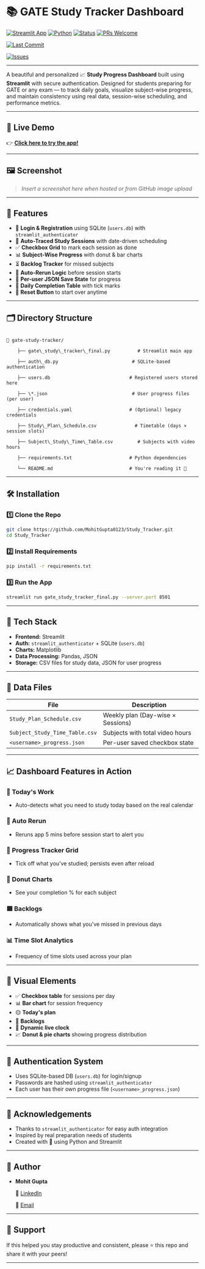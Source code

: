 # 📚 GATE Study Tracker Dashboard

[![Streamlit App](https://img.shields.io/badge/Streamlit-Live%20App-ff4b4b?logo=streamlit)](https://your-deployment-link.streamlit.app)
[![Python](https://img.shields.io/badge/Python-3.8+-blue?logo=python)](https://www.python.org/)
[![Status](https://img.shields.io/badge/Status-Active-brightgreen.svg)]()
[![PRs Welcome](https://img.shields.io/badge/PRs-welcome-purple.svg)](https://github.com/your-repo-url/issues)


[![Last Commit](https://img.shields.io/github/last-commit/MohitGupta0123/Study_Tracker?color=purple)](https://github.com/MohitGupta0123/Study_Tracker/commits/main/)
<!-- [![Visitors](https://visitor-badge.laobi.icu/badge?page_id=MohitGupta0123.Study_Tracker)](https://github.com/MohitGupta0123/Study_Tracker) -->
[![Issues](https://img.shields.io/github/issues/MohitGupta0123/Study_Tracker)](https://github.com/MohitGupta0123/Study_Tracker/issues)
<!-- [![Forks](https://img.shields.io/github/forks/MohitGupta0123/Study_Tracker?style=social)](https://github.com/MohitGupta0123/Study_Tracker/fork)
[![Stars](https://img.shields.io/github/stars/MohitGupta0123/Study_Tracker?style=social)](https://github.com/MohitGupta0123/Study_Tracker/stargazers) -->





---

A beautiful and personalized 📈 **Study Progress Dashboard** built using **Streamlit** with secure authentication. Designed for students preparing for GATE or any exam — to track daily goals, visualize subject-wise progress, and maintain consistency using real data, session-wise scheduling, and performance metrics.

---

## 🚀 Live Demo

👉 **[Click here to try the app!](https://study-tracker-2zhd.onrender.com/)**

---

## 🖼️ Screenshot

> _Insert a screenshot here when hosted or from GitHub image upload_

---

## 🔑 Features

- 🔐 **Login & Registration** using SQLite (`users.db`) with `streamlit_authenticator`
- 📅 **Auto-Traced Study Sessions** with date-driven scheduling
- ✅ **Checkbox Grid** to mark each session as done
- 📊 **Subject-Wise Progress** with donut & bar charts
- ⏳ **Backlog Tracker** for missed subjects
- 🔁 **Auto-Rerun Logic** before session starts
- 🧠 **Per-user JSON Save State** for progress
- 🧾 **Daily Completion Table** with tick marks
- 📌 **Reset Button** to start over anytime

---

## 🗂️ Directory Structure

```

📁 gate-study-tracker/

    ├── gate\_study\_tracker\_final.py          # Streamlit main app

    ├── auth\_db.py                           # SQLite-based authentication

    ├── users.db                             # Registered users stored here

    ├── \*.json                               # User progress files (per user)

    ├── credentials.yaml                     # (Optional) legacy credentials

    ├── Study\_Plan\_Schedule.csv              # Timetable (days × session slots)

    ├── Subject\_Study\_Time\_Table.csv         # Subjects with video hours

    ├── requirements.txt                     # Python dependencies

    └── README.md                            # You're reading it 🙂

```

---

## 🛠️ Installation

### 1️⃣ Clone the Repo

```bash
git clone https://github.com/MohitGupta0123/Study_Tracker.git
cd Study_Tracker
````

### 2️⃣ Install Requirements

```bash
pip install -r requirements.txt
```

### 3️⃣ Run the App

```bash
streamlit run gate_study_tracker_final.py --server.port 8501
```

---

## 🧠 Tech Stack

* **Frontend:** Streamlit
* **Auth:** `streamlit_authenticator` + SQLite (`users.db`)
* **Charts:** Matplotlib
* **Data Processing:** Pandas, JSON
* **Storage:** CSV files for study data, JSON for user progress

---

## 📁 Data Files

| File                           | Description                       |
| ------------------------------ | --------------------------------- |
| `Study_Plan_Schedule.csv`      | Weekly plan (Day-wise × Sessions) |
| `Subject_Study_Time_Table.csv` | Subjects with total video hours   |
| `<username>_progress.json`     | Per-user saved checkbox state     |

---

## 📈 Dashboard Features in Action

### 📅 Today's Work

* Auto-detects what you need to study today based on the real calendar

### 🔁 Auto Rerun

* Reruns app 5 mins before session start to alert you

### 🧾 Progress Tracker Grid

* Tick off what you’ve studied; persists even after reload

### 🍩 Donut Charts

* See your completion % for each subject

### 🟥 Backlogs

* Automatically shows what you've missed in previous days

### 📊 Time Slot Analytics

* Frequency of time slots used across your plan

---

## 📸 Visual Elements

* ✅ **Checkbox table** for sessions per day
* 📊 **Bar chart** for session frequency
* 🟡 **Today's plan**
* 🔴 **Backlogs**
* 📅 **Dynamic live clock**
* 📈 **Donut & pie charts** showing progress distribution

---

## 🔐 Authentication System

* Uses SQLite-based DB (`users.db`) for login/signup
* Passwords are hashed using `streamlit_authenticator`
* Each user has their own progress file (`<username>_progress.json`)

---

## 🙌 Acknowledgements

* Thanks to `streamlit_authenticator` for easy auth integration
* Inspired by real preparation needs of students
* Created with 💙 using Python and Streamlit

---

## 👤 Author

* **Mohit Gupta**

  🔗 [LinkedIn](https://www.linkedin.com/in/mohitgupta012/)

  📧 [Email](mailto:mgmohit1111@gmail.com)

---

## 🌟 Support

If this helped you stay productive and consistent, please ⭐️ this repo and share it with your peers!

---

```
```
